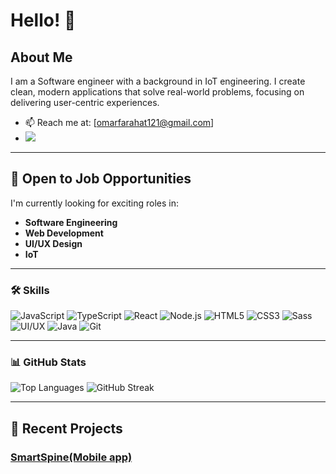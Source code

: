 
# Hello! 👋


## About Me
I am a Software engineer with a background in IoT engineering. I create clean, modern applications that solve real-world problems, focusing on delivering user-centric experiences.

- 📫 Reach me at: [omarfarahat121@gmail.com]
-  <a href="https://www.linkedin.com/in/omarfarahat-/" target="_blank">
    <img src="https://img.shields.io/badge/-LinkedIn-0A66C2?logo=linkedin&logoColor=white&style=flat-square" />
  </a>

---

## 💼 Open to Job Opportunities
I'm currently looking for exciting roles in:

- **Software Engineering**
- **Web Development**
- **UI/UX Design**
- **IoT**
  
---

### 🛠️ Skills
![JavaScript](https://img.shields.io/badge/-JavaScript-yellow?logo=javascript&logoColor=white)
![TypeScript](https://img.shields.io/badge/-TypeScript-blue?logo=typescript&logoColor=white)
![React](https://img.shields.io/badge/-React-61DAFB?logo=react&logoColor=white)
![Node.js](https://img.shields.io/badge/-Node.js-339933?logo=node.js&logoColor=white)
![HTML5](https://img.shields.io/badge/-HTML5-E34F26?logo=html5&logoColor=white)
![CSS3](https://img.shields.io/badge/-CSS3-1572B6?logo=css3&logoColor=white)
![Sass](https://img.shields.io/badge/-Sass-CC6699?logo=sass&logoColor=white)
![UI/UX](https://img.shields.io/badge/-UI%2FUX-663399?logo=adobe-xd&logoColor=white)
![Java](https://img.shields.io/badge/-Java-007396?logo=java&logoColor=white)
![Git](https://img.shields.io/badge/-Git-F05032?logo=git&logoColor=white)

---

### 📊 GitHub Stats
![Top Languages](https://github-readme-stats.vercel.app/api/top-langs/?username=FarahatOmar&layout=compact)
![GitHub Streak](https://github-readme-streak-stats.herokuapp.com/?user=FarahatOmar&theme=dark)

---

## 🌌 Recent Projects
###  [SmartSpine(Mobile app)](https://github.com/FarahatOmar/SmartSpine)




